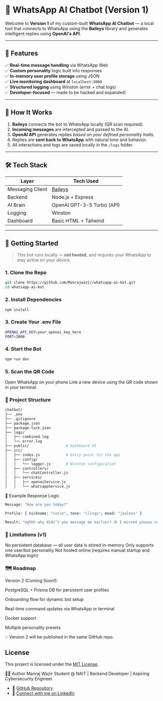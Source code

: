 # 🤖 WhatsApp AI Chatbot (Version 1)

Welcome to **Version 1** of my custom-built **WhatsApp AI Chatbot** — a local tool that connects to WhatsApp using the **Baileys** library and generates intelligent replies using **OpenAI's API**.

---

## 📌 Features

✅ **Real-time message handling** via WhatsApp Web  
✅ **Custom personality** logic built into responses  
✅ **In-memory user profile storage** using JSON  
✅ **Live monitoring dashboard** at `localhost:3000`  
✅ **Structured logging** using Winston (error + chat logs)  
✅ **Developer-focused** — made to be hacked and expanded!

---

## 🧠 How It Works

1. **Baileys** connects the bot to WhatsApp locally (QR scan required).
2. **Incoming messages** are intercepted and passed to the AI.
3. **OpenAI API** generates replies *based on your defined personality traits*.
4. Replies are **sent back to WhatsApp** with natural tone and behavior.
5. All interactions and logs are saved locally in the `/logs` folder.

---

## 🛠️ Tech Stack

| Layer             | Tech Used              |
|------------------|------------------------|
| Messaging Client | [Baileys](https://github.com/WhiskeySockets/Baileys) |
| Backend          | Node.js + Express      |
| AI Brain         | OpenAI GPT-3-5 Turbo (API)     |
| Logging          | Winston                |
| Dashboard        | Basic HTML + Tailwind  |

---

## 🚀 Getting Started

> This bot runs locally — **not hosted**, and requires your WhatsApp to stay active on your device.

### 1. Clone the Repo

```bash
git clone https://github.com/Manrajwazir/whatsapp-ai-bot.git
cd whatsapp-ai-bot
```
### 2. Install Dependencies
```bash
npm install
```
### 3. Create Your .env File
```bash
OPENAI_API_KEY=your_openai_key_here
PORT=3000
```
### 4. Start the Bot
```bash
npm run dev
```
### 5. Scan the QR Code
Open WhatsApp on your phone
Link a new device using the QR code shown in your terminal

### 🧩 Project Structure
```bash
chatbot/
├── .env
├── .gitignore
├── package.json
├── package-lock.json
├── logs/
│   ├── combined.log
│   └── error.log
├── public/                 # Dashboard UI
├── src/
│   ├── index.js            # Entry point for the app
│   ├── config/
│   │   └── logger.js       # Winston configuration
│   ├── controllers/
│   │   └── chatController.js
│   ├── services/
│   │   ├── openaiService.js
│   │   └── whatsappService.js
```
💬 Example Response Logic
```bash
Message: "How are you today?"

Profile: { nickname: "cutie", tone: "clingy", mood: "jealous" }

Result: "Ughhh why didn’t you message me earlier? 😒 I missed youuuu cutie 😩❤️"
```

### 🚧 Limitations (v1)

No persistent database — all user data is stored in-memory
Only supports one user/bot personality
Not hosted online (requires manual startup and WhatsApp login)

### 🗺️ Roadmap
Version 2 (Coming Soon!):

PostgreSQL + Prisma DB for persistent user profiles

Onboarding flow for dynamic bot setup

Real-time command updates via WhatsApp or terminal

Docker support

Multiple personality presets

💡 Version 2 will be published in the same GitHub repo.

## License

This project is licensed under the [MIT License](LICENSE).

🙋‍♂️ Author
Manraj Wazir
Student @ NAIT | Backend Developer | Aspiring Cybersecurity Engineer
- 🔗 [GitHub Repository](https://github.com/Manrajwazir/whatsapp-ai-bot)
- 👤 [Connect with me on LinkedIn](https://www.linkedin.com/in/manraj-wazir/)





